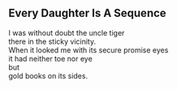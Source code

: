Every Daughter Is A Sequence
----------------------------
I was without doubt the uncle tiger  
there in the sticky vicinity.  
When it looked me with its secure promise eyes  
it had neither toe nor eye  
but  
gold books on its sides.  
